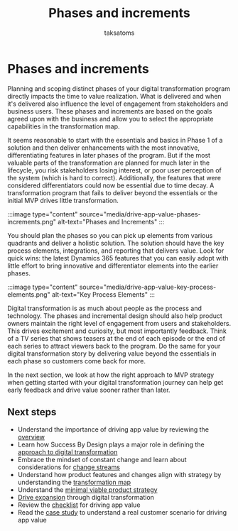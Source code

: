 ﻿---
title: Phases and increments
description: Learn about the phases and increments that can help the business-focused digital transformation.
author: taksatoms
ms.author: tsato
ms.date: 05/21/2023
ms.topic: conceptual

---

# Phases and increments

Planning and scoping distinct phases of your digital transformation program directly impacts the time to value realization. What is delivered and when it's delivered also influence the level of engagement from stakeholders and business users. These phases and increments are based on the goals agreed upon with the business and allow you to select the appropriate capabilities in the transformation map.

It seems reasonable to start with the essentials and basics in Phase 1 of a solution and then deliver enhancements with the most innovative, differentiating features in later phases of the program. But if the most valuable parts of the transformation are planned for much later in the lifecycle, you risk stakeholders losing interest, or poor user perception of the system (which is hard to correct). Additionally, the features that were considered differentiators could now be essential due to time decay. A transformation program that fails to deliver beyond the essentials or the initial MVP drives little transformation.

:::image type="content" source="media/drive-app-value-phases-increments.png" alt-text="Phases and Increments" :::

You should plan the phases so you can pick up elements from various quadrants and deliver a holistic solution. The solution should have the key process elements, integrations, and reporting that delivers value. Look for quick wins: the latest Dynamics 365 features that you can easily adopt with little effort to bring innovative and differentiator elements into the earlier phases.

:::image type="content" source="media/drive-app-value-key-process-elements.png" alt-text="Key Process Elements" :::

Digital transformation is as much about people as the process and technology. The phases and incremental design should also help product owners maintain the right level of engagement from users and stakeholders. This drives excitement and curiosity, but most importantly feedback. Think of a TV series that shows teasers at the end of each episode or the end of each series to attract viewers back to the program. Do the same for your digital transformation story by delivering value beyond the essentials in each phase so customers come back for more.

In the next section, we look at how the right approach to MVP strategy when getting started with your digital transformation journey can help get early feedback and drive value sooner rather than later.

## Next steps

- Understand the importance of driving app value by reviewing the [overview](drive-app-value.md)
- Learn how Success By Design plays a major role in defining the [approach to digital transformation](drive-app-value-approach-to-digital-transformation.md)
- Embrace the mindset of constant change and learn about considerations for [change streams](drive-app-value-change-streams.md)
- Understand how product features and changes align with strategy by understanding the [transformation map](drive-app-value-transformation-map.md)
- Understand the [minimal viable product strategy](drive-app-value-minimal-viable-product-strategy.md)
- [Drive expansion](drive-app-value-drive-expansion.md) through digital transformation
- Review the [checklist](drive-app-value-checklist.md) for driving app value
- Read the [case study](drive-app-value-case-study.md) to understand a real customer scenario for driving app value
